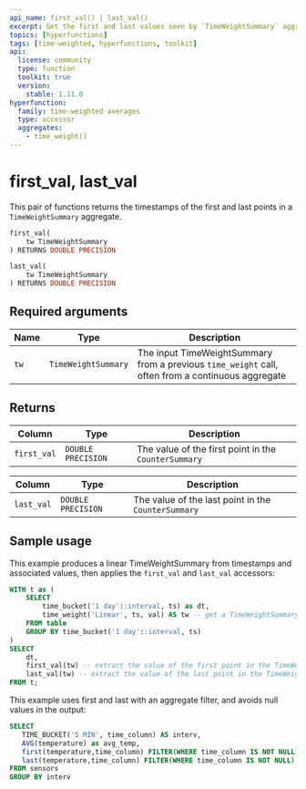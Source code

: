 ```yaml
---
api_name: first_val() | last_val()
excerpt: Get the first and last values seen by `TimeWeightSummary` aggregates
topics: [hyperfunctions]
tags: [time-weighted, hyperfunctions, toolkit]
api:
  license: community
  type: function
  toolkit: true
  version:
    stable: 1.11.0
hyperfunction:
  family: time-weighted averages
  type: accessor
  aggregates:
    - time_weight()
---
```


# first_val, last_val <tag type="toolkit" content="Toolkit" />

This pair of functions returns the timestamps of the first and last points in a `TimeWeightSummary` aggregate.

```sql
first_val(
    tw TimeWeightSummary
) RETURNS DOUBLE PRECISION
```

```sql
last_val(
    tw TimeWeightSummary
) RETURNS DOUBLE PRECISION
```

## Required arguments

|Name| Type |Description|
|-|-|-|
|`tw`|`TimeWeightSummary`|The input TimeWeightSummary from a previous `time_weight` call, often from a continuous aggregate|

## Returns

|Column|Type|Description|
|-|-|-|
|`first_val`|`DOUBLE PRECISION`|The value of the first point in the `CounterSummary`|

|Column|Type|Description|
|-|-|-|
|`last_val`|`DOUBLE PRECISION`|The value of the last point in the `CounterSummary`|

## Sample usage

This example produces a linear TimeWeightSummary from timestamps and associated
values, then applies the `first_val` and `last_val` accessors:

```sql
WITH t as (
    SELECT
        time_bucket('1 day'::interval, ts) as dt,
        time_weight('Linear', ts, val) AS tw -- get a TimeWeightSummary
    FROM table
    GROUP BY time_bucket('1 day'::interval, ts)
)
SELECT
    dt,
    first_val(tw) -- extract the value of the first point in the TimeWeightSummary
    last_val(tw) -- extract the value of the last point in the TimeWeightSummary
FROM t;
```

This example uses first and last with an aggregate filter, and avoids null
values in the output:

```sql
SELECT
   TIME_BUCKET('5 MIN', time_column) AS interv,
   AVG(temperature) as avg_temp,
   first(temperature,time_column) FILTER(WHERE time_column IS NOT NULL) AS beg_temp,
   last(temperature,time_column) FILTER(WHERE time_column IS NOT NULL) AS end_temp
FROM sensors
GROUP BY interv
```
